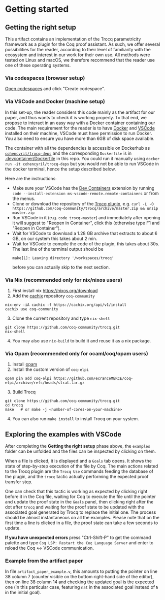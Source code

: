 # Getting started

## Getting the right setup

This artifact contains an implementation of the Trocq parametricity framework as
a plugin for the Coq proof assistant. As such, we offer several possibilities
for the reader, according to their level of familiarity with the ecosystem and
interest in our work for their own use. All methods were tested on Linux and
macOS, we therefore recommend that the reader use one of these operating
systems.

### Via codespaces (browser setup)

[Open codespaces](https://github.com/codespaces/new?skip_quickstart=true&machine=standardLinux32gb&repo=717137925&ref=master&devcontainer_path=.devcontainer%2Fdevcontainer.json&geo=EuropeWest) and click "Create codespace".

### Via VSCode and Docker (machine setup)

In this set-up, the reader considers this code mainly as the artifact for our
paper, and thus wants to check it is working properly. To that end, we propose
to interact in an easy way with a Docker container containing our code. The main
requirement for the reader is to have [Docker](https://www.docker.com) and
[VSCode](https://code.visualstudio.com) installed on their machine, VSCode must have
permission to run Docker.
You also need to ensure you have more than 6GB of disk space available.

The container with all the dependencies is accessible on Dockerhub as [`cohencyril/trocq-deps`](https://hub.docker.com/repository/docker/cohencyril/trocq-deps) and the corresponding `Dockerfile` is in [.devcontainer/Dockerfile](https://github.com/coq-community/trocq/blob/master/.devcontainer/Dockerfile) in this repo. You could run it manually using `docker run -it cohencyril/trocq-deps` but you would not be able to run VSCode in the docker terminal, hence the setup described below.

Here are the instructions:
- Make sure your VSCode has the [Dev
  Containers](https://marketplace.visualstudio.com/items?itemName=ms-vscode-remote.remote-containers)
  extension by running `code --install-extension
  ms-vscode-remote.remote-containers` or from the menus.
- Clone or download the repository of the [Trocq
  plugin](https://github.com/coq-community/trocq), e.g.
  `curl -L -O https://github.com/coq-community/trocq/archive/master.zip && unzip master.zip`
- Run VSCode in it (e.g. `code trocq-master`) and immediately after opening it
  will suggest to "Reopen in Container", click this (otherwise type F1 and
  "Reopen in Container").
- Wait for VSCode to download a 1.28 GB archive that extracts to about 6 GB, on
  our system this takes about 2 min.
- Wait for VSCode to compile the code of the plugin, this takes about 30s.
  The last line of the terminal output should be
  ```
  make[1]: Leaving directory '/workspaces/trocq'
  ```
  before you can actually skip to the next section.

### Via Nix (recommended only for nix/nixos users)

  1. First install nix https://nixos.org/download
  2. Add the [cachix](https://docs.cachix.org/installation) repository `coq-community`
  ```shell
  nix-env -iA cachix -f https://cachix.org/api/v1/install
  cachix use coq-community
  ```
  3. Clone the current repository and type `nix-shell`
  ```shell
  git clone https://github.com/coq-community/trocq.git
  nix-shell
  ```
  4. You may also use `nix-build` to build it and reuse it as a nix package.

### Via Opam (recommended only for ocaml/coq/opam users)

  1. Install [opam](https://opam.ocaml.org/doc/Install.html)
  2. Install the custom version of `coq-elpi`
  ```shell
  opam pin add coq-elpi https://github.com/ecranceMERCE/coq-elpi/archive/refs/heads/strat.tar.gz
  ```
  3. Build Trocq
  ```shell
  git clone https://github.com/coq-community/trocq.git
  cd trocq
  make   # or make -j <number-of-cores-on-your-machine>
  ```
  4. You can also run `make install` to install Trocq on your system.


## Exploring the examples with VSCode

After completing the **Getting the right setup** phase above, the `examples`
folder can be unfolded and the files can be inspected by clicking on them.

When a file is clicked, it is displayed and a `Goals` tab opens. It shows the
state of step-by-step execution of the file by Coq. The main actions related to
the Trocq plugin are the `Trocq Use` commands feeding the database of the
plugin, and the `trocq` tactic actually performing the expected proof transfer
step.

One can check that this tactic is working as expected by clicking right before
it in the Coq file, waiting for Coq to execute the file until the pointer and
update the proof state in the `Goals` panel, then clicking right after the dot
after `trocq` and waiting for the proof state to be updated with the associated
goal generated by Trocq to replace the initial one. The process should be almost
instantaneous on all the examples. Please note that on the first time a line is
clicked in a file, the proof state can take a few seconds to update.

**If you have unexpected errors** press "Ctrl-Shift-P" to get the command palette
and type `Coq LSP: Restart the Coq Language Server` and enter to reload the
Coq $\leftrightarrow$ VSCode communication.

### Example from the artifact paper

In file `artifact_paper_example.v`, this amounts to putting the pointer on line
38 column 7 (counter visible on the bottom right-hand side of the editor), then
on line 38 column 14 and checking the updated goal is the expected one (in this
particular case, featuring `nat` in the associated goal instead of `N` in the
initial goal).
